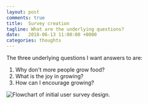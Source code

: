 ```yaml
---
layout: post
comments: true
title:  Survey creation
tagline: What are the underlying questions?
date:   2018-06-13 11:00:00 +0000
categories: thoughts
---
```

The three underlying questions I want answers to are:
1. Why don't more people grow food?
2. What is the joy in growing?
3. How can I encourage growing?

![Flowchart of initial user survey design.](media/survey-creation.jpg)
